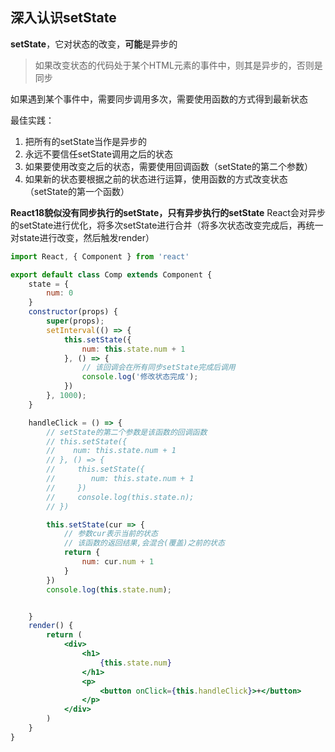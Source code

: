 ## 深入认识setState

**setState**，它对状态的改变，**可能**是异步的

> 如果改变状态的代码处于某个HTML元素的事件中，则其是异步的，否则是同步

如果遇到某个事件中，需要同步调用多次，需要使用函数的方式得到最新状态


最佳实践：

1. 把所有的setState当作是异步的
2. 永远不要信任setState调用之后的状态
3. 如果要使用改变之后的状态，需要使用回调函数（setState的第二个参数）
4. 如果新的状态要根据之前的状态进行运算，使用函数的方式改变状态（setState的第一个函数）

**React18貌似没有同步执行的setState，只有异步执行的setState**
React会对异步的setState进行优化，将多次setState进行合并（将多次状态改变完成后，再统一对state进行改变，然后触发render） 

```jsx
import React, { Component } from 'react'

export default class Comp extends Component {
    state = {
        num: 0
    }
    constructor(props) {
        super(props);
        setInterval(() => {
            this.setState({
                num: this.state.num + 1
            }, () => {
                // 该回调会在所有同步setState完成后调用
                console.log('修改状态完成');
            })
        }, 1000);
    }

    handleClick = () => {
        // setState的第二个参数是该函数的回调函数
        // this.setState({
        //    num: this.state.num + 1
        // }, () => {
        //     this.setState({
        //        num: this.state.num + 1
        //     })
        //     console.log(this.state.n);
        // })

        this.setState(cur => {
            // 参数cur表示当前的状态
            // 该函数的返回结果,会混合(覆盖)之前的状态
            return {
                num: cur.num + 1
            }
        })
        console.log(this.state.num);


    }
    render() {
        return (
            <div>
                <h1>
                    {this.state.num}
                </h1>
                <p>
                    <button onClick={this.handleClick}>+</button>
                </p>
            </div>
        )
    }
}
```
